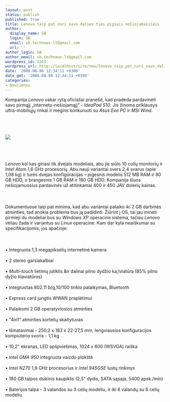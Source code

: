 ```yaml
---
layout: post
status: publish
published: true
title: Lenovo taip pat nori savo dalies ties pigiais nešiojamaisiais
author:
  display_name: SB
  login: SB
  email: sb.technews.lt@gmail.com
  url: ''
author_login: SB
author_email: sb.technews.lt@gmail.com
wordpress_id: 2263
wordpress_url: http://localhost/site/new/lenovo_taip_pat_nori_savo_dalies_ties_pigiais_nesiojamaisiais/
date: '2008-08-06 12:34:11 +0300'
date_gmt: '2008-08-06 12:34:11 +0300'
categories:
- Naujienos
---
```

<p>Kompanija <i>Lenovo</i> vakar rytą oficialiai pranešė, kad pradeda pardavinėti savo pirmąjį „interneto-nešiojamąjį“ - <i>IdeaPad S10</i>. Jis žinoma priklausys ultra-mobiliųjų rinkai ir mėgins konkuruoti su <i>Asus Eee PC</i> ir <i>MSI Wind</i>.<br />
<br><br />
<br><br><img src="http://www.technews.lt/upl/Failai/lenovo3.jpg"><br><br />
<br><br />
<br><i>Lenovo</i> kol kas giriasi tik dvejais modeliais, abu jie siūlo 10 colių monitorių ir <i>Intel Atom</i> 1,6 GHz procesorių. Abu nauji variantai svers 2,4 svarus (apie 1,08 kg) ir turės dvejas konfigūracijas – pigesnis modelis 512 MB RAM ir 80 GB HDD, o brangesnis 1 GB RAM ir 160 GB HDD. Kompanija šiuos nešiojamuosius pardavinės už atitinkamai 400 ir 450 JAV dolerių kainas.<br />
<br><br />
<br>Dokumentuose taip pat minima, kad abu variantai palaiko iki 2 GB darbinės atminties, tad anokia problema bus ją padidinti. Žiūrint į OS, tai jau minėti pirmieji du modeliai bus su <i>Windows XP</i> operacine sistema, tačiau <i>Lenovo</i> vėliau žada ir variantus su <i>Linux</i> operacine. Kam dar kyla neaiškumai su specifikacijomis, jos apačioje:<br />
<br><br />
<br>• Integruota 1,3 megapikselių internetinė kamera<br />
<br>• 2 stereo garsiakalbiai<br />
<br>• <i>Multi-touch</i> lietimų jutiklis &amp;ir dalinai pilno dydžio ka;lviatūra (85% pilno dyžio klaviatūros)<br />
<br>• Integruotas 802.11 b/g,10/100 tinklo palaikymas, Bluetooth<br />
<br>• Express card jungtis WWAN praplėtimui<br />
<br>• Palaikomi 2 GB operatyviosios atminties<br />
<br>• &quot;4in1&quot; atminties kortelių skaitytuvas<br />
<br>• Išmatavimai - 250,2 x 183 x 22-27,5 mm, lengviausios konfiguracijos kompiuterio svoris - 1,1 kg<br />
<br>• 10,2&quot; ekranas, LED apšpvietimas, 1024 x 600 (WSVGA) raiška<br />
<br>• <i>Intel GMA 950</i> integruota vaizdo plokštė<br />
<br>• <i>Intel N270</i> 1,6 GHz procesorius ir <i>Intel 945GSE</i> lustų rinkinys<br />
<br>• 160 GB talpos dsikinis kaupiklis (2,5&quot; dydis, SATA sąsaja, 5400 apsk./min)<br />
<br>• Baterijos talpa - 3 valandos su 3 celių modeliu, ir iki 6 valandų su 6 celių modeliu.<br />
<br><br />
<br><br />
<br></p>
